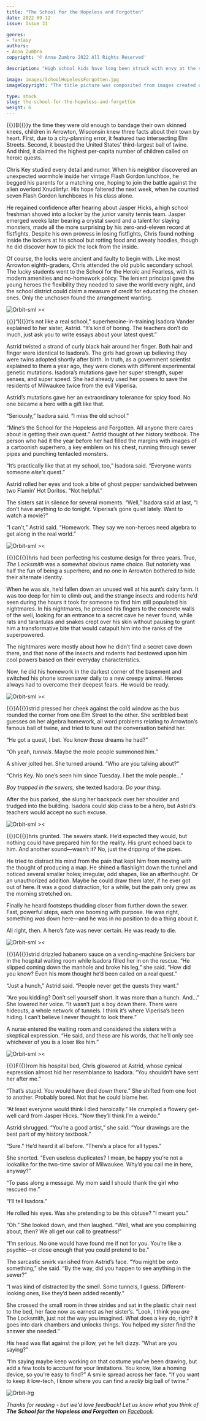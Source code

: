 ```yaml
---
title: "The School for the Hopeless and Forgotten"
date: 2022-09-12
issue: Issue 31

genres:
- fantasy
authors:
- Anna Zumbro
copyright: '© Anna Zumbro 2022 All Rights Reserved'

description: "High school kids have long been struck with envy at the status of their peers, but Anna Zumbro poses a really thorny question: How much worse would it be if, instead of your social media feed telling you everyone else's life was that much more super, it was on the curriculum?"

image: images/SchoolHopelessForgotten.jpg
imageCopyright: "The title picture was composited from images created using [Midjourney](https://www.midjourney.com/home/), the AI image generator."

type: stock
slug: the-school-for-the-hopeless-and-forgotten
weight: 6
---
```


{{<glyph>}}B{{</glyph>}}y the time they were old enough to bandage their own skinned knees, children in Arrowton, Wisconsin knew three facts about their town by heart. First, due to a city-planning error, it featured two intersecting Elm Streets. Second, it boasted the United States’ third-largest ball of twine. And third, it claimed the highest per-capita number of children called on heroic quests.

Chris Key studied every detail and rumor. When his neighbor discovered an unexpected wormhole inside her vintage Flash Gordon lunchbox, he begged his parents for a matching one, hoping to join the battle against the alien overlord Xnudlinfyr. His hope faltered the next week, when he counted seven Flash Gordon lunchboxes in his class alone.

He regained confidence after hearing about Jasper Hicks, a high school freshman shoved into a locker by the junior varsity tennis team. Jasper emerged weeks later bearing a crystal sword and a talent for slaying monsters, made all the more surprising by his zero-and-eleven record at fistfights. Despite his own prowess in losing fistfights, Chris found nothing inside the lockers at his school but rotting food and sweaty hoodies, though he did discover how to pick the lock from the inside.

Of course, the locks were ancient and faulty to begin with. Like most Arrowton eighth-graders, Chris attended the old public secondary school. The lucky students went to the School for the Heroic and Fearless, with its modern amenities and no-homework policy. The lenient principal gave the young heroes the flexibility they needed to save the world every night, and the school district could claim a measure of credit for educating the chosen ones. Only the unchosen found the arrangement wanting.

![Orbit-sml ><](images/Orbit.svg)

{{<glyph>}}“I{{</glyph>}}t’s not like a real school,” superheroine-in-training Isadora Vander explained to her sister, Astrid. “It’s kind of boring. The teachers don’t do much, just ask you to write essays about your latest quest.”

Astrid twisted a strand of curly black hair around her finger. Both hair and finger were identical to Isadora’s. The girls had grown up believing they were twins adopted shortly after birth. In truth, as a government scientist explained to them a year ago, they were clones with different experimental genetic mutations. Isadora’s mutations gave her super strength, super senses, and super speed. She had already used her powers to save the residents of Milwaukee twice from the evil Viperisa.

Astrid’s mutations gave her an extraordinary tolerance for spicy food. No one became a hero with a gift like that.

“Seriously,” Isadora said. “I miss the old school.”

“Mine’s the School for the Hopeless and Forgotten. All anyone there cares about is getting their own quest.” Astrid thought of her history textbook. The person who had it the year before her had filled the margins with images of a cartoonish superhero, a key emblem on his chest, running through sewer pipes and punching tentacled monsters.

“It’s practically like that at my school, too,” Isadora said. “Everyone wants someone *else’s* quest.”

Astrid rolled her eyes and took a bite of ghost pepper sandwiched between two Flamin’ Hot Doritos. “Not helpful.”

The sisters sat in silence for several moments. “Well,” Isadora said at last, “I don’t have anything to do tonight. Viperisa’s gone quiet lately. Want to watch a movie?”

“I can’t,” Astrid said. “Homework. They say we non-heroes need algebra to get along in the real world.”

![Orbit-sml ><](images/Orbit.svg)

{{<glyph>}}C{{</glyph>}}hris had been perfecting his costume design for three years. True, *The Locksmith* was a somewhat obvious name choice. But notoriety was half the fun of being a superhero, and no one in Arrowton bothered to hide their alternate identity.

When he was six, he’d fallen down an unused well at his aunt’s dairy farm. It was too deep for him to climb out, and the strange insects and rodents he’d seen during the hours it took for someone to find him still populated his nightmares. In his nightmares, he pressed his fingers to the concrete walls of the well, looking for an entrance to a secret cave he never found, while rats and tarantulas and snakes crept over his skin without pausing to grant him a transformative bite that would catapult him into the ranks of the superpowered.

The nightmares were mostly about how he didn’t find a secret cave down there, and that none of the insects and rodents had bestowed upon him cool powers based on their everyday characteristics.

Now, he did his homework in the darkest corner of the basement and switched his phone screensaver daily to a new creepy animal. Heroes always had to overcome their deepest fears. He would be ready.

![Orbit-sml ><](images/Orbit.svg)

{{<glyph>}}A{{</glyph>}}strid pressed her cheek against the cold window as the bus rounded the corner from one Elm Street to the other. She scribbled best guesses on her algebra homework, all word problems relating to Arrowton’s famous ball of twine, and tried to tune out the conversation behind her.

“He got a quest, I bet. You know those dreams he had?”

“Oh yeah, *tunnels*. Maybe the mole people summoned him.”

A shiver jolted her. She turned around. “Who are you talking about?”

“Chris Key. No one’s seen him since Tuesday. I bet the mole people…”

*Boy trapped in the sewers,* she texted Isadora. *Do your thing.*

After the bus parked, she slung her backpack over her shoulder and trudged into the building. Isadora could skip class to be a hero, but Astrid’s teachers would accept no such excuse.

![Orbit-sml ><](images/Orbit.svg)

{{<glyph>}}C{{</glyph>}}hris grunted. The sewers stank. He’d expected they would, but nothing could have prepared him for the reality. His grunt echoed back to him. And another sound—wasn’t it? No, just the dripping of the pipes.

He tried to distract his mind from the pain that kept him from moving with the thought of producing a map. He shined a flashlight down the tunnel and noticed several smaller holes; irregular, odd shapes, like an afterthought. Or an unauthorized addition. Maybe he could draw them later, if he ever got out of here. It was a good distraction, for a while, but the pain only grew as the morning stretched on.

Finally he heard footsteps thudding closer from further down the sewer. Fast, powerful steps, each one booming with purpose. He was right, something *was* down here—and he was in no position to do a thing about it.

All right, then. A hero’s fate was never certain. He was ready to die.

![Orbit-sml ><](images/Orbit.svg)

{{<glyph>}}A{{</glyph>}}strid drizzled habanero sauce on a vending-machine Snickers bar in the hospital waiting room while Isadora filled her in on the rescue. “He slipped coming down the manhole and broke his leg,” she said. “How did you know? Even his mom thought he’d been called on a real quest.”

“Just a hunch,” Astrid said. “People never get the quests they want.”

“Are you kidding? Don’t sell yourself short. It was more than a hunch. And…” She lowered her voice. “It wasn’t just a boy down there. There were hideouts, a whole network of tunnels. I think it’s where Viperisa’s been hiding. I can’t believe I never thought to look there.”

A nurse entered the waiting room and considered the sisters with a skeptical expression. “He said, and these are his words, that he’ll only see whichever of you is a loser like him.”

![Orbit-sml ><](images/Orbit.svg)

{{<glyph>}}F{{</glyph>}}rom his hospital bed, Chris glowered at Astrid, whose cynical expression almost hid her resemblance to Isadora. “You shouldn’t have sent her after me.”

“That’s stupid. You would have died down there.” She shifted from one foot to another. Probably bored. Not that he could blame her.

“At least everyone would think I died heroically.” He crumpled a flowery get-well card from Jasper Hicks. “Now they’ll think I’m a weirdo.”

Astrid shrugged. “You’re a good artist,” she said. “Your drawings are the best part of my history textbook.”

“Sure.” He’d heard it all before. “There’s a place for all types.”

She snorted. “Even useless duplicates? I mean, be happy you’re not a lookalike for the two-time savior of Milwaukee. Why’d you call me in here, anyway?”

“To pass along a message. My mom said I should thank the girl who rescued me.”

“I’ll tell Isadora.”

He rolled his eyes. Was she pretending to be this obtuse? “I meant you.”

“Oh.” She looked down, and then laughed. “Well, what are you complaining about, then? We all get our call to greatness!”

“I’m serious. No one would have found me if not for you. You’re like a psychic—or close enough that you could pretend to be.”

The sarcastic smirk vanished from Astrid’s face. “You might be onto something,” she said. “By the way, did you happen to see anything in the sewer?”

“I was kind of distracted by the smell. Some tunnels, I guess. Different-looking ones, like they’d been added recently.”

She crossed the small room in three strides and sat in the plastic chair next to the bed, her face now as earnest as her sister’s. “Look, I think you *are* The Locksmith, just not the way you imagined. What does a key do, right? It goes into dark chambers and unlocks things. You helped my sister find the answer she needed.”

His head was flat against the pillow, yet he felt dizzy. “What are you saying?”

“I’m saying maybe keep working on that costume you’ve been drawing, but add a few tools to account for your limitations. You know, like a homing device, so you’re easy to find?” A smile spread across her face. “If you want to keep it low-tech, I know where you can find a *really* big ball of twine.”

![Orbit-lrg](images/Orbit.svg)

*Thanks for reading - but we'd love feedback! Let us know what you think of **The School for the Hopeless and Forgotten** on [Facebook](https://www.facebook.com/MythaxisMagazine/posts/546522874147370).*
